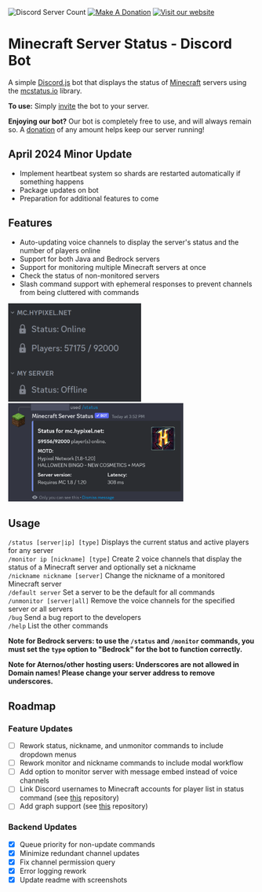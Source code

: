 ![Discord Server Count](https://img.shields.io/endpoint?url=https%3A%2F%2Fmcstatusbot-delegate-production.up.railway.app%2Fcount%2FgetFormatted)
[![Make A Donation](https://img.shields.io/static/v1?label=&message=Donate&color=d9b811&logo=buymeacoffee&logoColor=white)](https://www.buymeacoffee.com/rahulrao)
[![Visit our website](https://img.shields.io/static/v1?label=&message=Website&color=purple)](https://mcstatusbot.com/)

# Minecraft Server Status - Discord Bot

A simple [Discord.js](https://www.npmjs.com/package/discord.js) bot that displays the status of [Minecraft](https://minecraft.gamepedia.com) servers using the
[mcstatus.io](https://mcstatus.io/) library.

**To use:** Simply [invite](https://discord.com/api/oauth2/authorize?client_id=788083161296273517&permissions=269485072&scope=bot%20applications.commands) the
bot to your server.

**Enjoying our bot?** Our bot is completely free to use, and will always remain so. A [donation](https://www.buymeacoffee.com/rahulrao) of any amount helps keep
our server running!

## April 2024 Minor Update

-   Implement heartbeat system so shards are restarted automatically if something happens
-   Package updates on bot
-   Preparation for additional features to come

## Features

-   Auto-updating voice channels to display the server's status and the number of players online
-   Support for both Java and Bedrock servers
-   Support for monitoring multiple Minecraft servers at once
-   Check the status of non-monitored servers
-   Slash command support with ephemeral responses to prevent channels from being cluttered with commands

<img src="./assets/channels.png" height="200" />
<img src="./assets/status.png" height="200" />

## Usage

`/status [server|ip] [type]` Displays the current status and active players for any server \
`/monitor ip [nickname] [type]` Create 2 voice channels that display the status of a Minecraft server and optionally set a nickname \
`/nickname nickname [server]` Change the nickname of a monitored Minecraft server \
`/default server` Set a server to be the default for all commands \
`/unmonitor [server|all]` Remove the voice channels for the specified server or all servers \
`/bug` Send a bug report to the developers \
`/help` List the other commands

**Note for Bedrock servers: to use the `/status` and `/monitor` commands, you must set the `type` option to "Bedrock" for the bot to function correctly.**

**Note for Aternos/other hosting users: Underscores are not allowed in Domain names! Please change your server address to remove underscores.**

## Roadmap

### Feature Updates

-   [ ] Rework status, nickname, and unmonitor commands to include dropdown menus
-   [ ] Rework monitor and nickname commands to include modal workflow
-   [ ] Add option to monitor server with message embed instead of voice channels
-   [ ] Link Discord usernames to Minecraft accounts for player list in status command (see [this](https://github.com/dommilosz/minecraft-auth) repository)
-   [ ] Add graph support (see [this](https://github.com/cappig/MC-status-bot) repository)

### Backend Updates

-   [x] Queue priority for non-update commands
-   [x] Minimize redundant channel updates
-   [x] Fix channel permission query
-   [x] Error logging rework
-   [x] Update readme with screenshots
